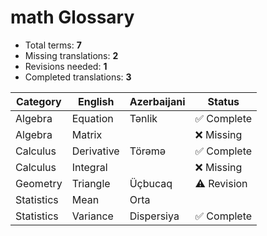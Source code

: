 # math Glossary

- Total terms: **7**
- Missing translations: **2**
- Revisions needed: **1**
- Completed translations: **3**

| Category | English | Azerbaijani | Status |
|---------|---------|------------|--------|
| Algebra | Equation | Tənlik | ✅ Complete |
| Algebra | Matrix |  | ❌ Missing |
| Calculus | Derivative | Törəmə | ✅ Complete |
| Calculus | Integral |  | ❌ Missing |
| Geometry | Triangle | Üçbucaq | ⚠️ Revision |
| Statistics | Mean | Orta |  |
| Statistics | Variance | Dispersiya | ✅ Complete |
